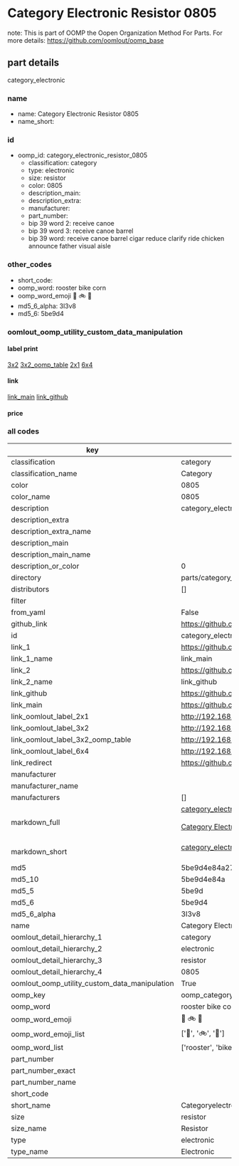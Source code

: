 # Category Electronic Resistor 0805  

note: This is part of OOMP the Oopen Organization Method For Parts. For more details: https://github.com/oomlout/oomp_base

##  part details
  



category_electronic



### name
* name: Category Electronic Resistor 0805
* name_short: 
### id
* oomp_id: category_electronic_resistor_0805
  * classification: category
  * type: electronic
  * size: resistor
  * color: 0805
  * description_main: 
  * description_extra: 
  * manufacturer: 
  * part_number: 
  * bip 39 word 2: receive canoe
  * bip 39 word 3: receive canoe barrel
  * bip 39 word: receive canoe barrel cigar reduce clarify ride chicken announce father visual aisle

### other_codes
* short_code: 
* oomp_word: rooster bike corn
* oomp_word_emoji :rooster: :bike: :corn:
* md5_6_alpha: 3l3v8
* md5_6: 5be9d4






### oomlout_oomp_utility_custom_data_manipulation
#### label print
[3x2](http://192.168.1.245:1112/?label=oomp%203l3v8)
[3x2_oomp_table](http://192.168.1.108:1112/?label=oomp%203l3v8)
[2x1](http://192.168.1.242:1112/?label=oomp%203l3v8)
[6x4](http://192.168.1.55:1112/?label=oomp%203l3v8)    

#### link

[link_main](https://github.com/oomlout/oomlout_oomp_version_1_messy/tree/main/parts/category_electronic_resistor_0805) [link_github](https://github.com/oomlout/oomlout_oomp_version_1_messy/tree/main/parts/category_electronic_resistor_0805)                             

#### price







### all codes 
| key | value |  
| --- | --- |  
| classification | category |  
| classification_name | Category |  
| color | 0805 |  
| color_name | 0805 |  
| description | category_electronic |  
| description_extra |  |  
| description_extra_name |  |  
| description_main |  |  
| description_main_name |  |  
| description_or_color | 0  |  
| directory | parts/category_electronic_resistor_0805 |  
| distributors | [] |  
| filter |  |  
| from_yaml | False |  
| github_link | https://github.com/oomlout/oomlout_oomp_part_src/tree/main/parts/category_electronic_resistor_0805 |  
| id | category_electronic_resistor_0805 |  
| link_1 | https://github.com/oomlout/oomlout_oomp_version_1_messy/tree/main/parts/category_electronic_resistor_0805 |  
| link_1_name | link_main |  
| link_2 | https://github.com/oomlout/oomlout_oomp_version_1_messy/tree/main/parts/category_electronic_resistor_0805 |  
| link_2_name | link_github |  
| link_github | https://github.com/oomlout/oomlout_oomp_version_1_messy/tree/main/parts/category_electronic_resistor_0805 |  
| link_main | https://github.com/oomlout/oomlout_oomp_version_1_messy/tree/main/parts/category_electronic_resistor_0805 |  
| link_oomlout_label_2x1 | http://192.168.1.242:1112/?label=oomp%203l3v8 |  
| link_oomlout_label_3x2 | http://192.168.1.245:1112/?label=oomp%203l3v8 |  
| link_oomlout_label_3x2_oomp_table | http://192.168.1.108:1112/?label=oomp%203l3v8 |  
| link_oomlout_label_6x4 | http://192.168.1.55:1112/?label=oomp%203l3v8 |  
| link_redirect | https://github.com/oomlout/oomlout_oomp_version_1_messy/tree/main/parts/category_electronic_resistor_0805 |  
| manufacturer |  |  
| manufacturer_name |  |  
| manufacturers | [] |  
| markdown_full | [category_electronic_resistor_0805](none)<br>[](none)<br>[Category Electronic Resistor 0805](none)<br><br> |  
| markdown_short | [category_electronic_resistor_0805](none)<br><br> |  
| md5 | 5be9d4e84a27b72ca7da028e2588659c |  
| md5_10 | 5be9d4e84a |  
| md5_5 | 5be9d |  
| md5_6 | 5be9d4 |  
| md5_6_alpha | 3l3v8 |  
| name | Category Electronic Resistor 0805 |  
| oomlout_detail_hierarchy_1 | category |  
| oomlout_detail_hierarchy_2 | electronic |  
| oomlout_detail_hierarchy_3 | resistor |  
| oomlout_detail_hierarchy_4 | 0805 |  
| oomlout_oomp_utility_custom_data_manipulation | True |  
| oomp_key | oomp_category_electronic_resistor_0805 |  
| oomp_word | rooster bike corn |  
| oomp_word_emoji | :rooster: :bike: :corn: |  
| oomp_word_emoji_list | [':rooster:', ':bike:', ':corn:'] |  
| oomp_word_list | ['rooster', 'bike', 'corn'] |  
| part_number |  |  
| part_number_exact |  |  
| part_number_name |  |  
| short_code |  |  
| short_name | Categoryelectronic |  
| size | resistor |  
| size_name | Resistor |  
| type | electronic |  
| type_name | Electronic |  
